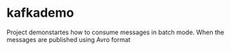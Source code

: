 # kafkademo

Project demonstartes how to consume messages in batch mode. When the messages are published using Avro format
